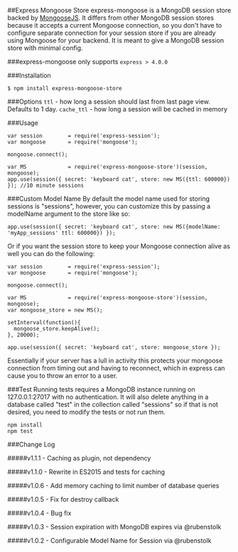 ##Express Mongoose Store
express-mongoose is a MongoDB session store backed by [MongooseJS](http://mongoosejs.com/). It differs from other
MongoDB session stores because it accepts a current Mongoose connection, so you don't have to configure separate
connection for your session store if you are already using Mongoose for your backend. It is meant to give a MongoDB
session store with minimal config.

###express-mongoose only supports ````express > 4.0.0````

###Installation
````
$ npm install express-mongoose-store
````

###Options
```ttl``` - how long a session should last from last page view. Defaults to 1 day.
```cache_ttl``` - how long a session will be cached in memory

###Usage
````
var session        = require('express-session');
var mongoose       = require('mongoose');

mongoose.connect();

var MS             = require('express-mongoose-store')(session, mongoose);
app.use(session({ secret: 'keyboard cat', store: new MS({ttl: 600000}) }); //10 minute sessions
````

###Custom Model Name
By default the model name used for storing sessions is "sessions", however, you can customize this by
passing a modelName argument to the store like so:

````
app.use(session({ secret: 'keyboard cat', store: new MS({modelName: 'myApp_sessions' ttl: 600000}) });
````


Or if you want the session store to keep your Mongoose connection alive as well you can do the following:

````
var session        = require('express-session');
var mongoose       = require('mongoose');

mongoose.connect();

var MS             = require('express-mongoose-store')(session, mongoose);
var mongoose_store = new MS();

setInterval(function(){
  mongoose_store.keepAlive();
}, 20000);

app.use(session({ secret: 'keyboard cat', store: mongoose_store });
````

Essentially if your server has a lull in activity this protects your mongoose connection from timing out and having to reconnect, which in express can cause you to throw an error to a user.


###Test
Running tests requires a MongoDB instance running on 127.0.0.1:27017 with no authentication. It will also
delete anything in a database called "test" in the collection called "sessions" so if that is not desired, you
need to modify the tests or not run them.

````
npm install
npm test
````

###Change Log

#####v1.1.1 - Caching as plugin, not dependency

#####v1.1.0 - Rewrite in ES2015 and tests for caching

#####v1.0.6 - Add memory caching to limit number of database queries

#####v1.0.5 - Fix for destroy callback

#####v1.0.4 - Bug fix

#####v1.0.3 - Session expiration with MongoDB expires via @rubenstolk

#####v1.0.2 - Configurable Model Name for Session via @rubenstolk
